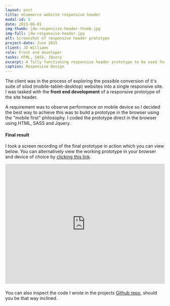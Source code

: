 ```yaml
---
layout: post
title: eCommerce website responsive header
modal-id: 5
date: 2015-06-01
img-thumb: jdw-responsive-header-thumb.jpg
img-full: jdw-responsive-header.jpg
alt: Screenshot of responsive header prototype
project-date: June 2015
client: JD Williams
role: Front end developer
tasks: HTML, SASS, JQuery
excerpt: A fully functioning responsive header prototype to be used for the new proposed eCommerce site template. 
caption: Responsive Design
---  
```


The client was in the process of exploring the possible conversion of it's suite of silod (mobile-tablet-desktop) websites into a single responsive site.  I was tasked with the <strong>front end development</strong> of a responsive prototype of the site header. 

 A requirement was to observe performance on mobile device so I decided the best way to achieve this was to build a prototype in the browser using the "mobile first" philosophy.  I coded the prototype direct in the browser using HTML, SASS and Jquery. 


#### Final result 

I took a screen recording of the final prototype in action which you can view below.  You can alternatively view the working prototype in your browser and device of choice by <a href="http://johnasp.github.io/ecommerce_responsive_header/">clicking this link</a>.  

<div style="position:relative;height:0;padding-bottom:75.0%; margin-bottom: 20px;"><iframe src="https://www.youtube.com/embed/klxQ9iTioQQ?ecver=2" width="480" height="360" frameborder="0" style="position:absolute;width:100%;height:100%;left:0" allowfullscreen></iframe></div>


You can also inspect the code I wrote in the projects <a href="https://github.com/johnasp/ecommerce_responsive_header">Github repo</a>, should you be that way inclined. 














